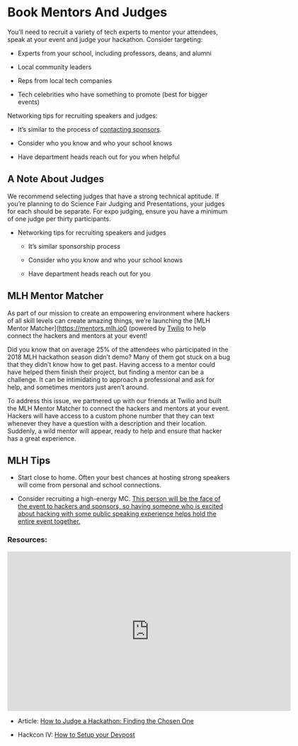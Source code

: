 # Book Mentors And Judges

You’ll need to recruit a variety of tech experts to mentor your attendees, speak at your event and judge your hackathon. Consider targeting:

* Experts from your school, including professors, deans, and alumni

* Local community leaders

* Reps from local tech companies

* Tech celebrities who have something to promote (best for bigger events)

Networking tips for recruiting speakers and judges:

* It’s similar to the process of [contacting sponsors](https://guide.mlh.io/Organizer-Timeline/4-Months-Before/Sponsorship/Land-Sponsorships.html).

* Consider who you know and who your school knows

* Have department heads reach out for you when helpful

## A Note About Judges

We recommend selecting judges that have a strong technical aptitude. If you’re planning to do Science Fair Judging and Presentations, your judges for each should be separate. For expo judging, ensure you have a minimum of one judge per thirty participants.

* Networking tips for recruiting speakers and judges

    * It’s similar sponsorship process

    * Consider who you know and who your school knows

    * Have department heads reach out for you
    
## MLH Mentor Matcher

As part of our mission to create an empowering environment where hackers of all skill levels can create amazing things, we’re launching the [MLH Mentor Matcher](https://mentors.mlh.io0 (powered by [Twilio](https://twilio.com) to help connect the hackers and mentors at your event!

Did you know that on average 25% of the attendees who participated in the 2018  MLH hackathon season didn’t demo? Many of them got stuck on a bug that they didn’t know how to get past. Having access to a mentor could have helped them finish their project, but finding a mentor can be a challenge. It can be intimidating to approach a professional and ask for help, and sometimes mentors just aren’t around.

To address this issue, we partnered up with our friends at Twilio and built the MLH Mentor Matcher to connect the hackers and mentors at your event. Hackers will have access to a custom phone number that they can text whenever they have a question with a description and their location. Suddenly, a wild mentor will appear, ready to help and ensure that hacker has a great experience. 


## MLH Tips

* Start close to home. Often your best chances at hosting strong speakers will come from personal and school connections.

* Consider recruiting a high-energy MC. [This person will be the face of the event to hackers and sponsors, so having someone who is excited about hacking with some public speaking experience helps hold the entire event together.](http://news.mlh.io/how-to-throw-an-epic-hackathon-07-07-2014)

### Resources:

<iframe width="640" height="360" src="https://www.youtube.com/embed/Abhe2PavXyA" frameborder="0" allowfullscreen="allowfullscreen"></iframe>

* Article: [How to Judge a Hackathon: Finding the Chosen One](http://news.mlh.io/how-to-judge-a-hackathon-finding-the-chosen-one-05-15-2014)

* Hackcon IV: [How to Setup your Devpost](https://www.youtube.com/watch?v=E5EJb3l-pBQ&index=17&list=PLPDgudJ_VDUcS5ELB-_OZ3Zy5nn5iqvSi)
